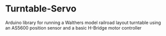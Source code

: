 # Turntable-Servo
Arduino library for running a Walthers model railroad layout turntable using an AS5600 position sensor and a basic H-Bridge motor controller
